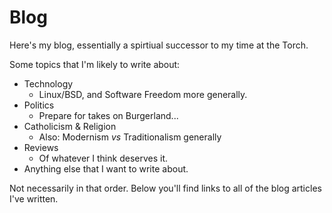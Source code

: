 # Blog

Here's my blog, essentially a spirtiual successor to my time at the Torch.

Some topics that I'm likely to write about:

* Technology
    * Linux/BSD, and Software Freedom more generally.
* Politics
    * Prepare for takes on Burgerland...
* Catholicism & Religion
    * Also: Modernism *vs* Traditionalism generally
* Reviews
    * Of whatever I think deserves it.
* Anything else that I want to write about.

Not necessarily in that order. Below you'll find links to all of the blog
articles I've written.
